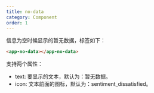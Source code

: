 ```yaml
---
title: no-data
category: Component
order: 1
---
```


信息为空时候显示的暂无数据，标签如下：

```html
<app-no-data></app-no-data>
```

支持两个属性：

* text: 要显示的文本，默认为：暂无数据。
* icon: 文本前面的图标，默认为：sentiment_dissatisfied。
